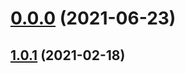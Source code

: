 # [0.0.0](https://github.com/AlexRogalskiy/javascript-patterns/compare/v1.0.1...v0.0.0) (2021-06-23)



## [1.0.1](https://github.com/AlexRogalskiy/javascript-patterns/compare/1.0.1...v1.0.1) (2021-02-18)



